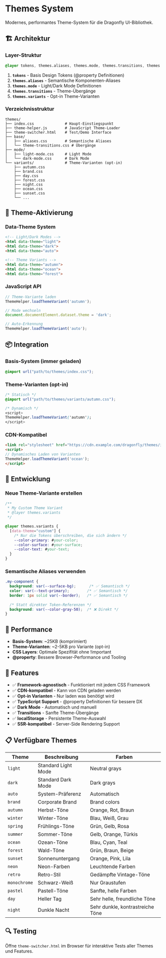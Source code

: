 # Themes System

Modernes, performantes Theme-System für die Dragonfly UI-Bibliothek.

## 🏗️ **Architektur**

### **Layer-Struktur**
```css
@layer tokens, themes.aliases, themes.mode, themes.transitions, themes.variants;
```

1. **`tokens`** - Basis Design Tokens (@property Definitionen)
2. **`themes.aliases`** - Semantische Komponenten-Aliases
3. **`themes.mode`** - Light/Dark Mode Definitionen
4. **`themes.transitions`** - Theme-Übergänge
5. **`themes.variants`** - Opt-in Theme-Varianten

### **Verzeichnisstruktur**
```
themes/
├── index.css              # Haupt-Einstiegspunkt
├── theme-helper.js        # JavaScript Theme-Loader
├── theme-switcher.html    # Test/Demo Interface
├── base/
│   ├── aliases.css        # Semantische Aliases
│   └── theme-transitions.css # Übergänge
├── mode/
│   ├── light-mode.css     # Light Mode
│   └── dark-mode.css      # Dark Mode
└── variants/              # Theme-Varianten (opt-in)
    ├── autumn.css
    ├── brand.css
    ├── day.css
    ├── forest.css
    ├── night.css
    ├── ocean.css
    ├── sunset.css
    └── ...
```

## 🎨 **Theme-Aktivierung**

### **Data-Theme System**
```html
<!-- Light/Dark Modes -->
<html data-theme="light">
<html data-theme="dark">
<html data-theme="auto">

<!-- Theme Variants -->
<html data-theme="autumn">
<html data-theme="ocean">
<html data-theme="forest">
```

### **JavaScript API**
```javascript
// Theme-Variante laden
ThemeHelper.loadThemeVariant('autumn');

// Mode wechseln
document.documentElement.dataset.theme = 'dark';

// Auto-Erkennung
ThemeHelper.loadThemeVariant('auto');
```

## 📦 **Integration**

### **Basis-System (immer geladen)**
```css
@import url("path/to/themes/index.css");
```

### **Theme-Varianten (opt-in)**
```css
/* Statisch */
@import url("path/to/themes/variants/autumn.css");

/* Dynamisch */
<script>
ThemeHelper.loadThemeVariant('autumn');
</script>
```

### **CDN-Kompatibel**
```html
<link rel="stylesheet" href="https://cdn.example.com/dragonfly/themes/index.css">
<script>
// Dynamisches Laden von Varianten
ThemeHelper.loadThemeVariant('ocean');
</script>
```

## 🔧 **Entwicklung**

### **Neue Theme-Variante erstellen**
```css
/**
 * My Custom Theme Variant
 * @layer themes.variants
 */

@layer themes.variants {
  [data-theme="custom"] {
    /* Nur die Tokens überschreiben, die sich ändern */
    --color-primary: #your-color;
    --color-surface: #your-surface;
    --color-text: #your-text;
  }
}
```

### **Semantische Aliases verwenden**
```css
.my-component {
  background: var(--surface-bg);      /* ✅ Semantisch */
  color: var(--text-primary);        /* ✅ Semantisch */
  border: 1px solid var(--border);   /* ✅ Semantisch */
  
  /* Statt direkter Token-Referenzen */
  background: var(--color-gray-50);  /* ❌ Direkt */
}
```

## 🚀 **Performance**

- **Basis-System**: ~25KB (komprimiert)
- **Theme-Varianten**: ~2-5KB pro Variante (opt-in)
- **CSS Layers**: Optimale Spezifität ohne !important
- **@property**: Bessere Browser-Performance und Tooling

## 🎯 **Features**

- ✅ **Framework-agnostisch** - Funktioniert mit jedem CSS Framework
- ✅ **CDN-kompatibel** - Kann von CDN geladen werden
- ✅ **Opt-in Varianten** - Nur laden was benötigt wird
- ✅ **TypeScript Support** - @property Definitionen für bessere DX
- ✅ **Dark Mode** - Automatisch und manuell
- ✅ **Transitions** - Sanfte Theme-Übergänge
- ✅ **localStorage** - Persistente Theme-Auswahl
- ✅ **SSR-kompatibel** - Server-Side Rendering Support

## 📋 **Verfügbare Themes**

| Theme | Beschreibung | Farben |
|-------|-------------|---------|
| `light` | Standard Light Mode | Neutral grays |
| `dark` | Standard Dark Mode | Dark grays |
| `auto` | System-Präferenz | Automatisch |
| `brand` | Corporate Brand | Brand colors |
| `autumn` | Herbst-Töne | Orange, Rot, Braun |
| `winter` | Winter-Töne | Blau, Weiß, Grau |
| `spring` | Frühlings-Töne | Grün, Gelb, Rosa |
| `summer` | Sommer-Töne | Gelb, Orange, Türkis |
| `ocean` | Ozean-Töne | Blau, Cyan, Teal |
| `forest` | Wald-Töne | Grün, Braun, Beige |
| `sunset` | Sonnenuntergang | Orange, Pink, Lila |
| `neon` | Neon-Farben | Leuchtende Farben |
| `retro` | Retro-Stil | Gedämpfte Vintage-Töne |
| `monochrome` | Schwarz-Weiß | Nur Graustufen |
| `pastel` | Pastell-Töne | Sanfte, helle Farben |
| `day` | Heller Tag | Sehr helle, freundliche Töne |
| `night` | Dunkle Nacht | Sehr dunkle, kontrastreiche Töne |

## 🔍 **Testing**

Öffne `theme-switcher.html` im Browser für interaktive Tests aller Themes und Features. 